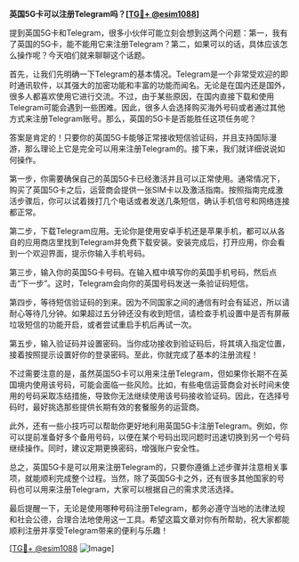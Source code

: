 **英国5G卡可以注册Telegram吗？[[TG💪+ @esim1088](https://t.me/s/esim1088)]**

提到英国5G卡和Telegram，很多小伙伴可能立刻会想到这两个问题：第一，我有了英国的5G卡，能不能用它来注册Telegram？第二，如果可以的话，具体应该怎么操作呢？今天咱们就来聊聊这个话题。

首先，让我们先明确一下Telegram的基本情况。Telegram是一个非常受欢迎的即时通讯软件，以其强大的加密功能和丰富的功能而闻名。无论是在国内还是国外，很多人都喜欢使用它进行交流。不过，由于某些原因，在国内直接下载和使用Telegram可能会遇到一些困难。因此，很多人会选择购买海外号码或者通过其他方式来注册Telegram账号。那么，英国的5G卡是否能胜任这项任务呢？

答案是肯定的！只要你的英国5G卡能够正常接收短信验证码，并且支持国际漫游，那么理论上它是完全可以用来注册Telegram的。接下来，我们就详细说说如何操作。

第一步，你需要确保自己的英国5G卡已经激活并且可以正常使用。通常情况下，购买了英国5G卡之后，运营商会提供一张SIM卡以及激活指南。按照指南完成激活步骤后，你可以试着拨打几个电话或者发送几条短信，确认手机信号和网络连接都正常。

第二步，下载Telegram应用。无论你是使用安卓手机还是苹果手机，都可以从各自的应用商店里找到Telegram并免费下载安装。安装完成后，打开应用，你会看到一个欢迎界面，提示你输入手机号码。

第三步，输入你的英国5G卡号码。在输入框中填写你的英国手机号码，然后点击“下一步”。这时，Telegram会向你的英国号码发送一条验证码短信。

第四步，等待短信验证码的到来。因为不同国家之间的通信有时会有延迟，所以请耐心等待几分钟。如果超过五分钟还没有收到短信，请检查手机设置中是否有屏蔽垃圾短信的功能开启，或者尝试重启手机后再试一次。

第五步，输入验证码并设置密码。当你成功接收到验证码后，将其填入指定位置，接着按照提示设置好你的登录密码。至此，你就完成了基本的注册流程！

不过需要注意的是，虽然英国5G卡可以用来注册Telegram，但如果你长期不在英国境内使用该号码，可能会面临一些风险。比如，有些电信运营商会对长时间未使用的号码采取冻结措施，导致你无法继续使用该号码接收验证码。因此，在选择号码时，最好挑选那些提供长期有效的套餐服务的运营商。

此外，还有一些小技巧可以帮助你更好地利用英国5G卡注册Telegram。例如，你可以提前准备好多个备用号码，以便在某个号码出现问题时迅速切换到另一个号码继续操作。同时，建议定期更换密码，增强账户安全性。

总之，英国5G卡是可以用来注册Telegram的，只要你遵循上述步骤并注意相关事项，就能顺利完成整个过程。当然，除了英国5G卡之外，还有很多其他国家的号码也可以用来注册Telegram，大家可以根据自己的需求灵活选择。

最后提醒一下，无论是使用哪种号码注册Telegram，都务必遵守当地的法律法规和社会公德，合理合法地使用这一工具。希望这篇文章对你有所帮助，祝大家都能顺利注册并享受Telegram带来的便利与乐趣！

[[TG💪+ @esim1088](https://t.me/s/esim1088) ![Image](https://i.postimg.cc/4NQfJmqS/Snipaste-2025-05-13-00-14-12.png)]